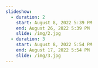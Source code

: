 ```yaml
---
slideshow:
  - duration: 2
    start: August 8, 2022 5:39 PM
    end: August 26, 2022 5:39 PM
    slide: /img/2.jpg
  - duration: 3
    start: August 8, 2022 5:54 PM
    end: August 17, 2022 5:54 PM
    slide: /img/3.jpg
---
```

